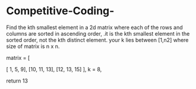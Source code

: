 # Competitive-Coding-


Find the kth smallest element in a 2d matrix where each of the rows and columns are sorted in ascending order, .it is the kth smallest element in the sorted order, not the kth distinct element. your k lies between [1,n2] where size of matrix is n x n.


matrix = [

   [ 1,  5,  9],
   [10, 11, 13],
   [12, 13, 15]
],
k = 8,

return 13
